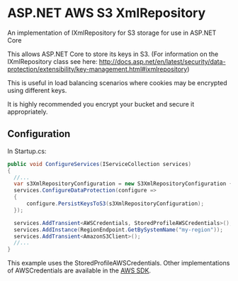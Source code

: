 # ASP.NET AWS S3 XmlRepository
An implementation of IXmlRepository for S3 storage for use in ASP.NET Core

This allows ASP.NET Core to store its keys in S3. (For information on the IXmlRepository class see here: http://docs.asp.net/en/latest/security/data-protection/extensibility/key-management.html#ixmlrepository)

This is useful in load balancing scenarios where cookies may be encrypted using different keys.

It is highly recommended you encrypt your bucket and secure it appropriately.

## Configuration
In Startup.cs:
```csharp
public void ConfigureServices(IServiceCollection services)
{
  //...
  var s3XmlRepositoryConfiguration = new S3XmlRepositoryConfiguration { BucketName = "my-secure-bucket" };
  services.ConfigureDataProtection(configure =>
  {
      configure.PersistKeysToS3(s3XmlRepositoryConfiguration);
  });

  services.AddTransient<AWSCredentials, StoredProfileAWSCredentials>();
  services.AddInstance(RegionEndpoint.GetBySystemName("my-region"));
  services.AddTransient<AmazonS3Client>();
  //...
}
```
This example uses the StoredProfileAWSCredentials. Other implementations of AWSCredentials are available in the [AWS SDK](https://aws.amazon.com/sdk-for-net/).

